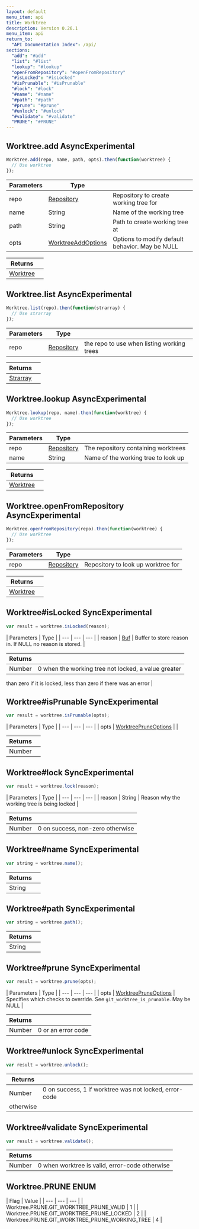 ```yaml
---
layout: default
menu_item: api
title: Worktree
description: Version 0.26.1
menu_item: api
return_to:
  "API Documentation Index": /api/
sections:
  "add": "#add"
  "list": "#list"
  "lookup": "#lookup"
  "openFromRepository": "#openFromRepository"
  "#isLocked": "#isLocked"
  "#isPrunable": "#isPrunable"
  "#lock": "#lock"
  "#name": "#name"
  "#path": "#path"
  "#prune": "#prune"
  "#unlock": "#unlock"
  "#validate": "#validate"
  "PRUNE": "#PRUNE"
---
```


## <a name="add"></a><span>Worktree.</span>add <span class="tags"><span class="async">Async</span><span class="experimental">Experimental</span></span>

```js
Worktree.add(repo, name, path, opts).then(function(worktree) {
  // Use worktree
});
```

| Parameters | Type |   |
| --- | --- | --- |
| repo | [Repository](/api/repository/) | Repository to create working tree for |
| name | String | Name of the working tree |
| path | String | Path to create working tree at |
| opts | [WorktreeAddOptions](/api/worktree_add_options/) | Options to modify default behavior. May be NULL |

| Returns |  |
| --- | --- |
| [Worktree](/api/worktree/) |  |

## <a name="list"></a><span>Worktree.</span>list <span class="tags"><span class="async">Async</span><span class="experimental">Experimental</span></span>

```js
Worktree.list(repo).then(function(strarray) {
  // Use strarray
});
```

| Parameters | Type |   |
| --- | --- | --- |
| repo | [Repository](/api/repository/) | the repo to use when listing working trees |

| Returns |  |
| --- | --- |
| [Strarray](/api/strarray/) |  |

## <a name="lookup"></a><span>Worktree.</span>lookup <span class="tags"><span class="async">Async</span><span class="experimental">Experimental</span></span>

```js
Worktree.lookup(repo, name).then(function(worktree) {
  // Use worktree
});
```

| Parameters | Type |   |
| --- | --- | --- |
| repo | [Repository](/api/repository/) | The repository containing worktrees |
| name | String | Name of the working tree to look up |

| Returns |  |
| --- | --- |
| [Worktree](/api/worktree/) |  |

## <a name="openFromRepository"></a><span>Worktree.</span>openFromRepository <span class="tags"><span class="async">Async</span><span class="experimental">Experimental</span></span>

```js
Worktree.openFromRepository(repo).then(function(worktree) {
  // Use worktree
});
```

| Parameters | Type |   |
| --- | --- | --- |
| repo | [Repository](/api/repository/) | Repository to look up worktree for |

| Returns |  |
| --- | --- |
| [Worktree](/api/worktree/) |  |

## <a name="isLocked"></a><span>Worktree#</span>isLocked <span class="tags"><span class="sync">Sync</span><span class="experimental">Experimental</span></span>

```js
var result = worktree.isLocked(reason);
```

| Parameters | Type |
| --- | --- | --- |
| reason | [Buf](/api/buf/) | Buffer to store reason in. If NULL no reason is stored. |

| Returns |  |
| --- | --- |
| Number |  0 when the working tree not locked, a value greater
  than zero if it is locked, less than zero if there was an
  error |

## <a name="isPrunable"></a><span>Worktree#</span>isPrunable <span class="tags"><span class="sync">Sync</span><span class="experimental">Experimental</span></span>

```js
var result = worktree.isPrunable(opts);
```

| Parameters | Type |
| --- | --- | --- |
| opts | [WorktreePruneOptions](/api/worktree_prune_options/) |  |

| Returns |  |
| --- | --- |
| Number |  |

## <a name="lock"></a><span>Worktree#</span>lock <span class="tags"><span class="sync">Sync</span><span class="experimental">Experimental</span></span>

```js
var result = worktree.lock(reason);
```

| Parameters | Type |
| --- | --- | --- |
| reason | String | Reason why the working tree is being locked |

| Returns |  |
| --- | --- |
| Number |  0 on success, non-zero otherwise |

## <a name="name"></a><span>Worktree#</span>name <span class="tags"><span class="sync">Sync</span><span class="experimental">Experimental</span></span>

```js
var string = worktree.name();
```

| Returns |  |
| --- | --- |
| String |  |

## <a name="path"></a><span>Worktree#</span>path <span class="tags"><span class="sync">Sync</span><span class="experimental">Experimental</span></span>

```js
var string = worktree.path();
```

| Returns |  |
| --- | --- |
| String |  |

## <a name="prune"></a><span>Worktree#</span>prune <span class="tags"><span class="sync">Sync</span><span class="experimental">Experimental</span></span>

```js
var result = worktree.prune(opts);
```

| Parameters | Type |
| --- | --- | --- |
| opts | [WorktreePruneOptions](/api/worktree_prune_options/) | Specifies which checks to override. See `git_worktree_is_prunable`. May be NULL |

| Returns |  |
| --- | --- |
| Number |  0 or an error code |

## <a name="unlock"></a><span>Worktree#</span>unlock <span class="tags"><span class="sync">Sync</span><span class="experimental">Experimental</span></span>

```js
var result = worktree.unlock();
```

| Returns |  |
| --- | --- |
| Number |  0 on success, 1 if worktree was not locked, error-code
  otherwise |

## <a name="validate"></a><span>Worktree#</span>validate <span class="tags"><span class="sync">Sync</span><span class="experimental">Experimental</span></span>

```js
var result = worktree.validate();
```

| Returns |  |
| --- | --- |
| Number |  0 when worktree is valid, error-code otherwise |

## <a name="PRUNE"></a><span>Worktree.</span>PRUNE <span class="tags"><span class="enum">ENUM</span></span>

| Flag | Value |
| --- | --- | --- |
| <span>Worktree.PRUNE.</span>GIT_WORKTREE_PRUNE_VALID | 1 |
| <span>Worktree.PRUNE.</span>GIT_WORKTREE_PRUNE_LOCKED | 2 |
| <span>Worktree.PRUNE.</span>GIT_WORKTREE_PRUNE_WORKING_TREE | 4 |

